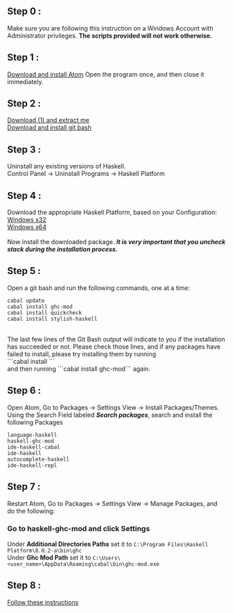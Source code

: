 ## Step 0 :
Make sure you are following this instruction on a Windows Account with Administrator privileges. **The scripts provided will not work otherwise.**
## Step 1 :
[Download and install Atom](https://atom.io)
Open the program once, and then close it immediately.
## Step 2 :
[Download (1) and extract me](https://github.com/livecodealex/haskell-atom/archive/master.zip) <br />
[Download and install git bash](https://github.com/git-for-windows/git/releases/download/v2.14.1.windows.1/Git-2.14.1-64-bit.exe)
## Step 3 :
Uninstall any existing versions of Haskell.
<br />
Control Panel -> Uninstall Programs -> Haskell Platform
## Step 4 :
Download the appropriate Haskell Platform, based on your Configuration:<br />
[Windows x32](https://www.haskell.org/platform/download/8.0.2/HaskellPlatform-8.0.2-a-full-i386-setup.exe) <br />
[Windows x64](https://www.haskell.org/platform/download/8.0.2/HaskellPlatform-8.0.2-a-full-x86_64-setup.exe) <br />
<br />
Now install the downloaded package.
***It is very important that you uncheck stack during the installation process.***
<br />
## Step 5 :
Open a git bash and run the following commands, one at a time:<br />
```
cabal update
cabal install ghc-mod
cabal install quickcheck
cabal install stylish-haskell
``` 
<br />
The last few lines of the Git Bash output will indicate to you if the installation has succeeded or not. Please check those lines, and if any packages have failed to install, please try installing them by running <br /> ```cabal install <package_name>``` <br /> and then running ```cabal install ghc-mod``` again.

## Step 6 :
Open Atom, Go to Packages -> Settings View -> Install Packages/Themes.<br />
Using the Search Field labeled ***Search packages***, search and install the following Packages<br />

```
language-haskell
haskell-ghc-mod
ide-haskell-cabal
ide-haskell
autocomplete-haskell
ide-haskell-repl
```

## Step 7 :
Restart Atom, Go to Packages -> Settings View -> Manage Packages, and do the following:
### Go to haskell-ghc-mod and click Settings
Under **Additional Directories Paths** set it to `C:\Program Files\Haskell Platform\8.0.2-a\bin\ghc`<br />
Under **Ghc Mod Path** set it to `C:\Users\<user_name>\AppData\Roaming\cabal\bin\ghc-mod.exe`

## Step 8 :
[Follow these instructions](https://github.com/livecodealex/haskell-atom/blob/master/Instructions/general_repl_sanity_check.md)
